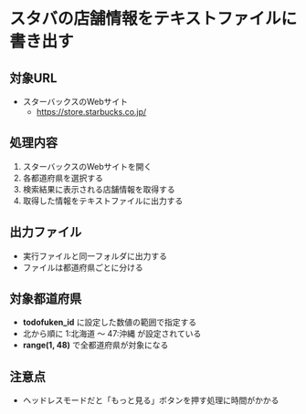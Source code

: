 # スタバの店舗情報をテキストファイルに書き出す

## 対象URL

* スターバックスのWebサイト
  * https://store.starbucks.co.jp/

## 処理内容

1. スターバックスのWebサイトを開く
2. 各都道府県を選択する
3. 検索結果に表示される店舗情報を取得する
4. 取得した情報をテキストファイルに出力する

## 出力ファイル

* 実行ファイルと同一フォルダに出力する
* ファイルは都道府県ごとに分ける

## 対象都道府県

* __todofuken_id__ に設定した数値の範囲で指定する
* 北から順に 1:北海道 ～ 47:沖縄 が設定されている
* __range(1, 48)__ で全都道府県が対象になる

## 注意点

* ヘッドレスモードだと「もっと見る」ボタンを押す処理に時間がかかる
